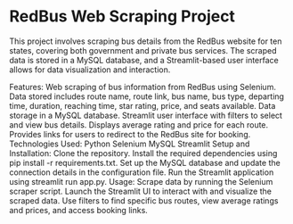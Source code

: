 # RedBus Web Scraping Project
This project involves scraping bus details from the RedBus website for ten states, covering both government and private bus services. The scraped data is stored in a MySQL database, and a Streamlit-based user interface allows for data visualization and interaction.

Features:
Web scraping of bus information from RedBus using Selenium.
Data stored includes route name, route link, bus name, bus type, departing time, duration, reaching time, star rating, price, and seats available.
Data storage in a MySQL database.
Streamlit user interface with filters to select and view bus details.
Displays average rating and price for each route.
Provides links for users to redirect to the RedBus site for booking.
Technologies Used:
Python
Selenium
MySQL
Streamlit
Setup and Installation:
Clone the repository.
Install the required dependencies using pip install -r requirements.txt.
Set up the MySQL database and update the connection details in the configuration file.
Run the Streamlit application using streamlit run app.py.
Usage:
Scrape data by running the Selenium scraper script.
Launch the Streamlit UI to interact with and visualize the scraped data.
Use filters to find specific bus routes, view average ratings and prices, and access booking links.
